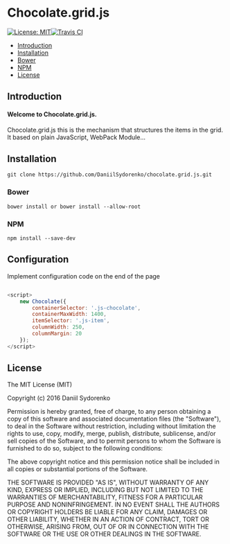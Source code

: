 Chocolate.grid.js
========

[![License: MIT](https://img.shields.io/badge/License-MIT-yellow.svg)](https://opensource.org/licenses/MIT)[![Travis CI](https://travis-ci.org/DaniilSydorenko/chocolate.grid.js.svg?branch=master)](https://travis-ci.org/DaniilSydorenko/chocolate.grid.js)

- [Introduction](#introduction)
- [Installation](#installation)
 - [Bower](#bower)
 - [NPM](#npm)
 - [License](#license)

## Introduction
#### Welcome to Chocolate.grid.js. 
Chocolate.grid.js this is the mechanism that structures the items in the grid. It based on plain JavaScript, WebPack Module...

## Installation
```
git clone https://github.com/DaniilSydorenko/chocolate.grid.js.git
```

### Bower 

```
bower install or bower install --allow-root
```

### NPM

```
npm install --save-dev
```

## Configuration
Implement configuration code on the end of the page
```javascript

<script>
    new Chocolate({
        containerSelector: '.js-chocolate',
        containerMaxWidth: 1400,
        itemSelector: '.js-item',
        columnWidth: 250,
        columnMargin: 20
    });
</script>
```

License
-------

The MIT License (MIT)

Copyright (c) 2016 Daniil Sydorenko

Permission is hereby granted, free of charge, to any person obtaining a copy of this software and associated
documentation files (the "Software"), to deal in the Software without restriction, including without limitation
the rights to use, copy, modify, merge, publish, distribute, sublicense, and/or sell copies of the Software,
and to permit persons to whom the Software is furnished to do so, subject to the following conditions:

The above copyright notice and this permission notice shall be included in all copies or substantial
portions of the Software.

THE SOFTWARE IS PROVIDED "AS IS", WITHOUT WARRANTY OF ANY KIND, EXPRESS OR IMPLIED, INCLUDING BUT NOT LIMITED
TO THE WARRANTIES OF MERCHANTABILITY, FITNESS FOR A PARTICULAR PURPOSE AND NONINFRINGEMENT. IN NO EVENT SHALL
THE AUTHORS OR COPYRIGHT HOLDERS BE LIABLE FOR ANY CLAIM, DAMAGES OR OTHER LIABILITY, WHETHER IN AN ACTION OF
CONTRACT, TORT OR OTHERWISE, ARISING FROM, OUT OF OR IN CONNECTION WITH THE SOFTWARE OR THE USE OR OTHER
DEALINGS IN THE SOFTWARE.
